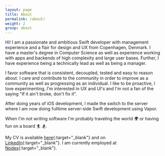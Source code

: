 ```yaml
---
layout: page
title: About
permalink: /about/
weight: 2
group: about
---
```


Hi! I am a passionate and ambitious Swift developer with management experience and a flair for design and UX from Copenhagen, Denmark. I have a master's degree in Computer Science as well as experience working with apps and backends of high complexity and large user bases. Further, I have experience being a technically lead as well as being a manager. 

I favor software that is consistent, decoupled, tested and easy to reason about. I care and contribute to the community in order to improve as a community as well as progressing as an individual. I like to be proactive, I love experimenting, I'm interested in UX and UI's and I'm not a fan of the saying "If it ain't broke, don't fix it". 

After doing years of iOS development, I made the switch to the server where I am now doing fulltime server-side Swift development using Vapor.

When I'm not writing software I'm probably traveling the world 🌍 or having fun on a board 🏄 🏂.

My CV is available [here](/cv){:target="_blank"} and on [LinkedIn](http://dk.linkedin.com/pub/steffen-d-sommer/21/8b0/726/){:target="_blank"}. I am currently employed at [Nodes](https://www.nodesagency.com/){:target="_blank"}.
